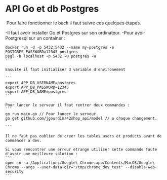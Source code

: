 # API Go et db Postgres
​
​Pour faire fonctionner le back il faut suivre ces quelques étapes.

-Il faut avoir installer Go et Postgres sur son ordinateur.
-Pour avoir Postgresql sur un container :
````
docker run -d -p 5432:5432 --name my-postgres -e POSTGRES_PASSWORD=12345 postgres
psql -h localhost -p 5432 -U postgres -W
```

Ensuite il faut initialiser 3 variable d'environement

```
export APP_DB_USERNAME=postgres
export APP_DB_PASSWORD=12345
export APP_DB_NAME=postgres​
```

Pour lancer le serveur il faut rentrer deux commandes : 
```
go run main.go // Pour lancer le serveur.
go get github.com/jgourdin/42shop_api/model // a chaque changement.

```

Il ne faut pas oublier de creer les tables users et products avant de commencer a dev.

Si vous rencontrer une erreur etrange utiliser cette commande faute d'avoir une meilleure solution :
```
open -n -a /Applications/Google\ Chrome.app/Contents/MacOS/Google\ Chrome --args --user-data-dir="/tmp/chrome_dev_test" --disable-web-security
```
